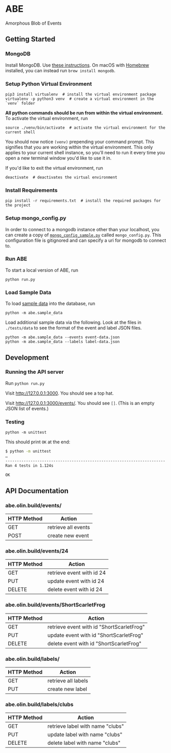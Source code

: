 # ABE

Amorphous Blob of Events

## Getting Started

### MongoDB

Install MongoDB. Use [these
instructions](https://docs.mongodb.com/getting-started/shell/installation/). On
macOS with [Homebrew](https://brew.sh/) installed, you can instead run `brew install mongodb`.

### Setup Python Virtual Environment

```shell
pip3 install virtualenv  # install the virtual environment package
virtualenv -p python3 venv  # create a virtual environment in the `venv` folder
```

**All python commands should be run from within the virtual environment.**
To activate the virtual environment, run

```shell
source ./venv/bin/activate  # activate the virtual environment for the current shell
```

You should now notice `(venv)` prepending your command prompt.
This signifies that you are working within the virtual environment. This only applies to your current shell instance, so you'll need to run it every time you open a new terminal window you'd like to use it in.

If you'd like to exit the virtual environment, run

```shell
deactivate  # deactivates the virtual environment
```

### Install Requirements

```shell
pip install -r requirements.txt  # install the required packages for the project
```

### Setup mongo_config.py

In order to connect to a mongodb instance other than your localhost, you can create a copy of [`mongo_config_sample.py`](abe/mongo_config_sample.py) called `mongo_config.py`. This configuration file is gitignored and can specify a uri for mongodb to connect to.

### Run ABE

To start a local version of ABE, run

```shell
python run.py
```

### Load Sample Data

To load [sample data](abe/sample_data.py) into the database, run

```shell
python -m abe.sample_data
```

Load additional sample data via the following. Look at the files in
 `./tests/data` to see the format of the event and label JSON files.

```shell
python -m abe.sample_data --events event-data.json
python -m abe.sample_data --labels label-data.json
```

## Development

### Running the API server

Run `python run.py`

Visit <http://127.0.0.1:3000>. You should see a top hat.

Visit <http://127.0.0.1:3000/events/>. You should see `[]`. (This is an empty
JSON list of events.)

### Testing

`python -m unittest`

This should print `OK` at the end:

```bash
$ python -m unittest
…
----------------------------------------------------------------------
Ran 4 tests in 1.124s

OK
```

## API Documentation

### abe.olin.build/events/

| HTTP Method | Action              |
| ----------- | ------------------- |
| GET         | retrieve all events |
| POST        | create new event    |

### abe.olin.build/events/24

| HTTP Method | Action                    |
| ----------- | ------------------------- |
| GET         | retrieve event with id 24 |
| PUT         | update event with id 24   |
| DELETE      | delete event with id 24   |

### abe.olin.build/events/ShortScarletFrog

| HTTP Method | Action                                    |
| ----------- | ----------------------------------------- |
| GET         | retrieve event with id "ShortScarletFrog" |
| PUT         | update event with id "ShortScarletFrog"   |
| DELETE      | delete event with id "ShortScarletFrog"   |

### abe.olin.build/labels/

| HTTP Method | Action              |
| ----------- | ------------------- |
| GET         | retrieve all labels |
| PUT         | create new label    |

### abe.olin.build/labels/clubs

| HTTP Method | Action                           |
| ----------- | -------------------------------- |
| GET         | retrieve label with name "clubs" |
| PUT         | update label with name "clubs"   |
| DELETE      | delete label with name "clubs"   |
